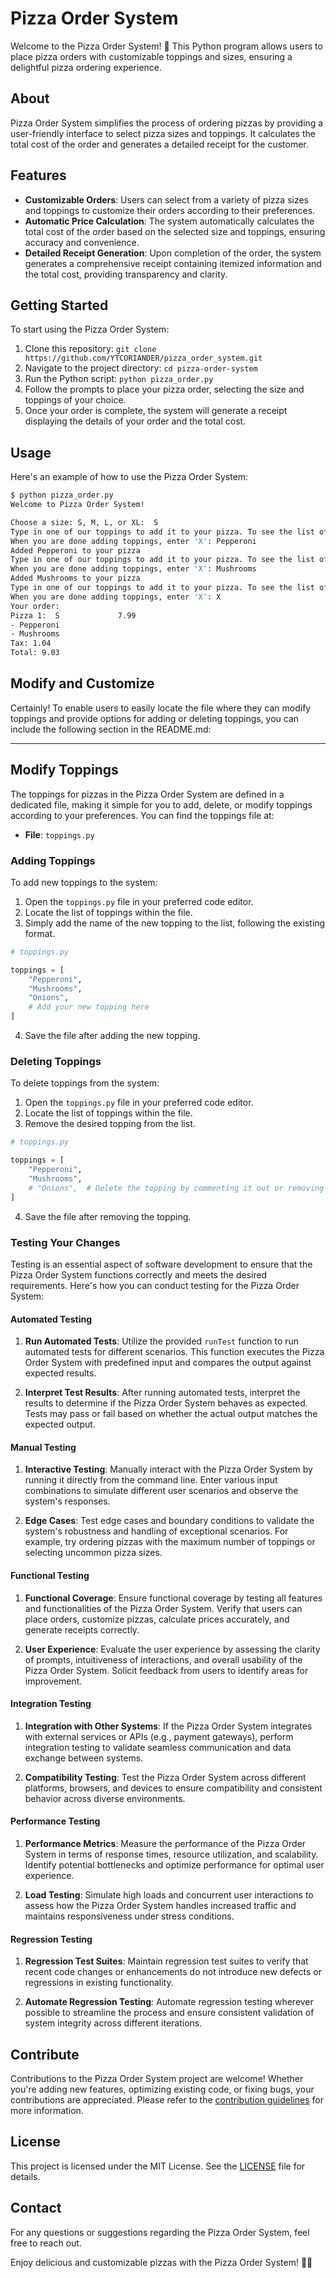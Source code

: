 # Pizza Order System
Welcome to the Pizza Order System! 🍕 This Python program allows users to place pizza orders with customizable toppings and sizes, ensuring a delightful pizza ordering experience.

## About
Pizza Order System simplifies the process of ordering pizzas by providing a user-friendly interface to select pizza sizes and toppings. It calculates the total cost of the order and generates a detailed receipt for the customer.

## Features
- **Customizable Orders**: Users can select from a variety of pizza sizes and toppings to customize their orders according to their preferences.
- **Automatic Price Calculation**: The system automatically calculates the total cost of the order based on the selected size and toppings, ensuring accuracy and convenience.
- **Detailed Receipt Generation**: Upon completion of the order, the system generates a comprehensive receipt containing itemized information and the total cost, providing transparency and clarity.

## Getting Started
To start using the Pizza Order System:

1. Clone this repository: `git clone https://github.com/YTCORIANDER/pizza_order_system.git`
2. Navigate to the project directory: `cd pizza-order-system`
3. Run the Python script: `python pizza_order.py`
4. Follow the prompts to place your pizza order, selecting the size and toppings of your choice.
5. Once your order is complete, the system will generate a receipt displaying the details of your order and the total cost.

## Usage
Here's an example of how to use the Pizza Order System:

```bash
$ python pizza_order.py
Welcome to Pizza Order System!

Choose a size: S, M, L, or XL:  S
Type in one of our toppings to add it to your pizza. To see the list of toppings, enter 'LIST'.
When you are done adding toppings, enter 'X': Pepperoni
Added Pepperoni to your pizza
Type in one of our toppings to add it to your pizza. To see the list of toppings, enter 'LIST'.
When you are done adding toppings, enter 'X': Mushrooms
Added Mushrooms to your pizza
Type in one of our toppings to add it to your pizza. To see the list of toppings, enter 'LIST'.
When you are done adding toppings, enter 'X': X
Your order:
Pizza 1:  S             7.99
- Pepperoni
- Mushrooms
Tax: 1.04
Total: 9.03
```
## Modify and Customize
Certainly! To enable users to easily locate the file where they can modify toppings and provide options for adding or deleting toppings, you can include the following section in the README.md:

---

## Modify Toppings
The toppings for pizzas in the Pizza Order System are defined in a dedicated file, making it simple for you to add, delete, or modify toppings according to your preferences. You can find the toppings file at:
- **File**: `toppings.py`

### Adding Toppings
To add new toppings to the system:

1. Open the `toppings.py` file in your preferred code editor.
2. Locate the list of toppings within the file.
3. Simply add the name of the new topping to the list, following the existing format.

```python
# toppings.py

toppings = [
    "Pepperoni",
    "Mushrooms",
    "Onions",
    # Add your new topping here
]
```

4. Save the file after adding the new topping.

### Deleting Toppings
To delete toppings from the system:
1. Open the `toppings.py` file in your preferred code editor.
2. Locate the list of toppings within the file.
3. Remove the desired topping from the list.
```python
# toppings.py

toppings = [
    "Pepperoni",
    "Mushrooms",
    # "Onions",  # Delete the topping by commenting it out or removing it
]
```
4. Save the file after removing the topping.

### Testing Your Changes
Testing is an essential aspect of software development to ensure that the Pizza Order System functions correctly and meets the desired requirements. Here's how you can conduct testing for the Pizza Order System:

#### Automated Testing
1. **Run Automated Tests**: Utilize the provided `runTest` function to run automated tests for different scenarios. This function executes the Pizza Order System with predefined input and compares the output against expected results.

2. **Interpret Test Results**: After running automated tests, interpret the results to determine if the Pizza Order System behaves as expected. Tests may pass or fail based on whether the actual output matches the expected output.

#### Manual Testing
1. **Interactive Testing**: Manually interact with the Pizza Order System by running it directly from the command line. Enter various input combinations to simulate different user scenarios and observe the system's responses.

2. **Edge Cases**: Test edge cases and boundary conditions to validate the system's robustness and handling of exceptional scenarios. For example, try ordering pizzas with the maximum number of toppings or selecting uncommon pizza sizes.

#### Functional Testing
1. **Functional Coverage**: Ensure functional coverage by testing all features and functionalities of the Pizza Order System. Verify that users can place orders, customize pizzas, calculate prices accurately, and generate receipts correctly.

2. **User Experience**: Evaluate the user experience by assessing the clarity of prompts, intuitiveness of interactions, and overall usability of the Pizza Order System. Solicit feedback from users to identify areas for improvement.

#### Integration Testing
1. **Integration with Other Systems**: If the Pizza Order System integrates with external services or APIs (e.g., payment gateways), perform integration testing to validate seamless communication and data exchange between systems.

2. **Compatibility Testing**: Test the Pizza Order System across different platforms, browsers, and devices to ensure compatibility and consistent behavior across diverse environments.

#### Performance Testing
1. **Performance Metrics**: Measure the performance of the Pizza Order System in terms of response times, resource utilization, and scalability. Identify potential bottlenecks and optimize performance for optimal user experience.

2. **Load Testing**: Simulate high loads and concurrent user interactions to assess how the Pizza Order System handles increased traffic and maintains responsiveness under stress conditions.

#### Regression Testing
1. **Regression Test Suites**: Maintain regression test suites to verify that recent code changes or enhancements do not introduce new defects or regressions in existing functionality.

2. **Automate Regression Testing**: Automate regression testing wherever possible to streamline the process and ensure consistent validation of system integrity across different iterations.

## Contribute
Contributions to the Pizza Order System project are welcome! Whether you're adding new features, optimizing existing code, or fixing bugs, your contributions are appreciated. Please refer to the [contribution guidelines](CONTRIBUTING.md) for more information.

## License
This project is licensed under the MIT License. See the [LICENSE](LICENSE) file for details.

## Contact
For any questions or suggestions regarding the Pizza Order System, feel free to reach out.

Enjoy delicious and customizable pizzas with the Pizza Order System! 🍕🛒
